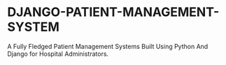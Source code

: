 # DJANGO-PATIENT-MANAGEMENT-SYSTEM
A Fully Fledged Patient Management Systems Built Using Python And Django for Hospital Administrators.
